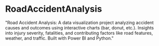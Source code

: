 # RoadAccidentAnalysis
"Road Accident Analysis: A data visualization project analyzing accident causes and outcomes using interactive charts (bar, donut, etc.). Insights into injury severity, fatalities, and contributing factors like road features, weather, and traffic. Built with Power BI and Python."
